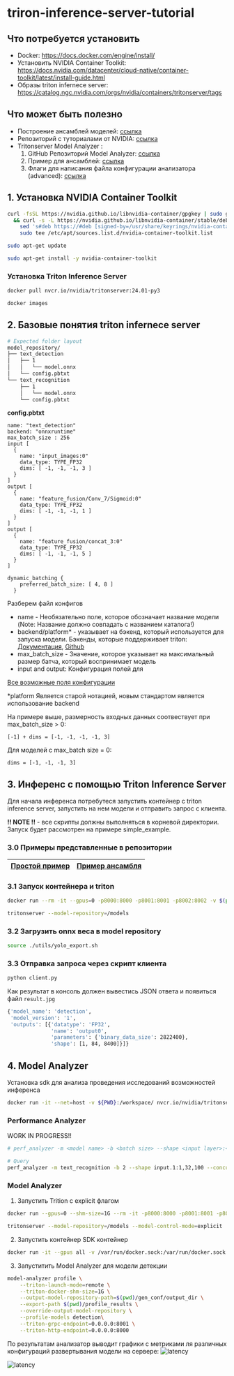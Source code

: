 # triron-inference-server-tutorial

## Что потребуется установить 
- Docker: https://docs.docker.com/engine/install/
- Установить NVIDIA Container Toolkit: https://docs.nvidia.com/datacenter/cloud-native/container-toolkit/latest/install-guide.html
- Образы triton infernece server: https://catalog.ngc.nvidia.com/orgs/nvidia/containers/tritonserver/tags

## Что может быть полезно
- Построение ансамблей моделей: [ссылка](https://developer.nvidia.com/blog/serving-ml-model-pipelines-on-nvidia-triton-inference-server-with-ensemble-models/)
- Репозиторий с туториалами от NVIDIA: [ссылка](https://github.com/triton-inference-server/tutorials)
- Tritonserver Model Analyzer :
  1) GitHub Репозиторий Model Analyzer: [ссылка](https://github.com/triton-inference-server/model_analyzer)
  2) Пример для ансамблей: [ссылка](https://github.com/triton-inference-server/model_analyzer/blob/main/docs/ensemble_quick_start.md)
  3) Флаги для написания файла конфигурации анализатора (advanced): [ссылка](https://github.com/triton-inference-server/model_analyzer/blob/main/docs/config.md#config-options-for-profile)


## 1. Установка NVIDIA Container Toolkit
```bash
curl -fsSL https://nvidia.github.io/libnvidia-container/gpgkey | sudo gpg --dearmor -o /usr/share/keyrings/nvidia-container-toolkit-keyring.gpg \
  && curl -s -L https://nvidia.github.io/libnvidia-container/stable/deb/nvidia-container-toolkit.list | \
    sed 's#deb https://#deb [signed-by=/usr/share/keyrings/nvidia-container-toolkit-keyring.gpg] https://#g' | \
    sudo tee /etc/apt/sources.list.d/nvidia-container-toolkit.list
```

```bash
sudo apt-get update
```

```bash
sudo apt-get install -y nvidia-container-toolkit
```
### Установка Triton Inference Server
```bash
docker pull nvcr.io/nvidia/tritonserver:24.01-py3
```
```bash
docker images
```
## 2. Базовые понятия triton infernece server
```bash
# Expected folder layout
model_repository/
├── text_detection
│   ├── 1
│   │   └── model.onnx
│   └── config.pbtxt
└── text_recognition
    ├── 1
    │   └── model.onnx
    └── config.pbtxt
```

**config.pbtxt**
``` text proto
name: "text_detection"
backend: "onnxruntime"
max_batch_size : 256
input [
  {
    name: "input_images:0"
    data_type: TYPE_FP32
    dims: [ -1, -1, -1, 3 ]
  }
]
output [
  {
    name: "feature_fusion/Conv_7/Sigmoid:0"
    data_type: TYPE_FP32
    dims: [ -1, -1, -1, 1 ]
  }
]
output [
  {
    name: "feature_fusion/concat_3:0"
    data_type: TYPE_FP32
    dims: [ -1, -1, -1, 5 ]
  }
]

dynamic_batching {
    preferred_batch_size: [ 4, 8 ]
  }
```

Разберем файл конфигов
- name - Необязательно поле, которое обозначает название модели (Note: Название должно совпадать с названием каталога!)
- backend/platform* - указывает на бэкенд, который используется для запуска модели. Бэкенды, которые поддерживает triton: [Документация](https://docs.nvidia.com/deeplearning/triton-inference-server/archives/triton_inference_server_220/user-guide/docs/backend.html), [Github](https://github.com/triton-inference-server/backend#backends)
- max_batch_size - Значение, которое указывает на максимальный размер батча, который воспринимает модель
- input and output: Конфигурация полей для  

[Все возможные поля конфигурации](https://docs.nvidia.com/deeplearning/triton-inference-server/user-guide/docs/user_guide/model_configuration.html)

*platform Является старой нотацией, новым стандартом является использование backend


На примере выше, размерность входных данных соотвествует при max_batch_size > 0:
```
[-1] + dims = [-1, -1, -1, -1, 3]
```
Для моделей с max_batch size = 0:
```
dims = [-1, -1, -1, 3]
```
## 3. Инференс с помощью Triton Inference Server
Для начала инференса потребутеся запустить контейнер с triton inference server, запустить на нем модели и отправить запрос с клиента. 

**!! NOTE !!** - все скрипты должны выполняться в корневой директории.\
Запуск будет рассмотрен на примере simple_example.
### 3.0 Примеры представленные в репозитории 
| [Простой пример](./simple_example/README.md) | [Пример ансамбля](./ensemble_model/README.md) |
| --------------- | ------------ |
### 3.1 Запуск контейнера и triton
```bash
docker run --rm -it --gpus=0 -p8000:8000 -p8001:8001 -p8002:8002 -v $(pwd)/model_repository:/models nvcr.io/nvidia/tritonserver:24.01-py3

tritonserver --model-repository=/models
```
### 3.2 Загрузить onnx веса в model repository
```bash
source ./utils/yolo_export.sh
```

### 3.3 Отправка запроса через скрипт клиента
```bash
python client.py
```
Как результат в консоль должен вывестись JSON ответа и появиться файл `result.jpg`
```bash
{'model_name': 'detection',
 'model_version': '1',
 'outputs': [{'datatype': 'FP32',
              'name': 'output0',
              'parameters': {'binary_data_size': 2822400},
              'shape': [1, 84, 8400]}]}
```
## 4. Model Analyzer
Установка sdk для анализа проведения исследований возможностей инференса 
```bash
docker run -it --net=host -v ${PWD}:/workspace/ nvcr.io/nvidia/tritonserver:24.01-py3-sdk bash
```
### Performance Analyzer

WORK IN PROGRESS!!
```bash
# perf_analyzer -m <model name> -b <batch size> --shape <input layer>:<input shape> --concurrency-range <lower number of request>:<higher number of request>:<step>

# Query
perf_analyzer -m text_recognition -b 2 --shape input.1:1,32,100 --concurrency-range 2:16:2 --percentile=95
```


### Model Analyzer
1) Запустить Trition c explicit флагом
```bash
docker run --gpus=0 --shm-size=1G --rm -it -p8000:8000 -p8001:8001 -p8002:8002 -v $(pwd)/model_repository:/models nvcr.io/nvidia/tritonserver:24.01-py3

tritonserver --model-repository=/models --model-control-mode=explicit
```
2) Запустить контейнер SDK контейнер
```bash
docker run -it --gpus all -v /var/run/docker.sock:/var/run/docker.sock -v $(pwd):/workspace --net=host nvcr.io/nvidia/tritonserver:24.01-py3-sdk
```
3) Запуститить Model Analyzer для модели детекции
```bash
model-analyzer profile \
    --triton-launch-mode=remote \
    --triton-docker-shm-size=1G \
    --output-model-repository-path=$(pwd)/gen_conf/output_dir \
    --export-path $(pwd)/profile_results \
    --override-output-model-repository \
    --profile-models detection\
    --triton-grpc-endpoint=0.0.0.0:8001 \
    --triton-http-endpoint=0.0.0.0:8000
```
По результатам анализатор выводит графики с метриками ля различных конфигураций развертывания модели на сервере:
![latency](./simple_example/images/latency_breakdown.png)

![latency](./simple_example/images/throughput_v_latency.png)